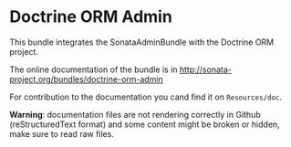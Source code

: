 Doctrine ORM Admin
==================

This bundle integrates the SonataAdminBundle with the Doctrine ORM project.

The online documentation of the bundle is in http://sonata-project.org/bundles/doctrine-orm-admin

For contribution to the documentation you cand find it on ``Resources/doc``.

**Warning**: documentation files are not rendering correctly in Github (reStructuredText format)
and some content might be broken or hidden, make sure to read raw files.

